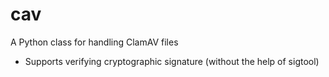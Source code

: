 # cav
A Python class for handling ClamAV files

* Supports verifying cryptographic signature (without the help of sigtool)
